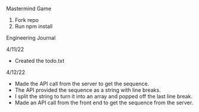 Mastermind Game
1. Fork repo
2. Run npm install

Engineering Journal

4/11/22
- Created the todo.txt

4/12/22
- Made the API call from the server to get the sequence.
- The API provided the sequence as a string with line breaks.
- I split the string to turn it into an array and popped off the last line break.
- Made an API call from the front end to get the sequence from the server.
